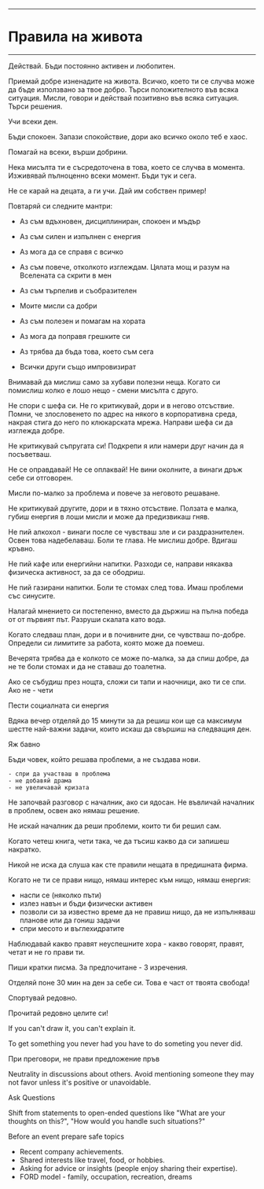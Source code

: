 ----------------------------------------------------- 

# Правила на живота 

-----------------------------------------------------


Действай. Бъди постоянно активен и любопитен. 

Приемай добре изненадите на живота. Всичко, което ти се случва може да бъде използвано за твое добро. Търси положителното във всяка ситуация. Мисли, говори и действай позитивно във всяка ситуация. Търси решения.

Учи всеки ден.

Бъди спокоен. Запази спокойствие, дори ако всичко около теб е хаос. 

Помагай на всеки, върши добрини. 

Нека мисълта ти е съсредоточена в това, което се случва в момента. Изживявай пълноценно всеки момент. Бъди тук и сега.

Не се карай на децата, а ги учи. Дай им собствен пример!

Повтаряй си следните мантри: 

* Аз съм вдъхновен, дисциплиниран, спокоен и мъдър 

* Аз съм силен и изпълнен с енергия 

* Аз мога да се справя с всичко 

* Аз съм повече, отколкото изглеждам. Цялата мощ и разум на Вселената са скрити в мен 

* Аз съм търпелив и съобразителен  

* Моите мисли са добри 

* Аз съм полезен и помагам на хората 

* Аз мога да поправя грешките си 

* Аз трябва да бъда това, което съм сега 

* Всички други също импровизират


Внимавай да мислиш само за хубави полезни неща. Когато си помислиш колко е лошо нещо - смени мисълта с друго.

Не спори с шефа си. Не го критикувай, дори и в негово отсъствие. Помни, че злословенето по адрес на някого в корпоративна среда, накрая стига до него по клюкарската мрежа. Направи шефа си да изглежда добре.

Не критикувай съпругата си! Подкрепи я или намери друг начин да я посъветваш.

Не се оправдавай! Не се оплаквай! Не вини околните, а винаги дръж себе си отговорен. 

Мисли по-малко за проблема и повече за неговото решаване.

Не критикувай другите, дори и в тяхно отсъствие. Ползата е малка, губиш енергия в лоши мисли и може да предизвикаш гняв.

Не пий алкохол - винаги после се чувстваш зле и си раздразнителен. Освен това надебелаваш. Боли те глава. Не мислиш добре. Вдигаш кръвно.

Не пий кафе или енергийни напитки. Разходи се, направи някаква физическа активност, за да се ободриш.

Не пий газирани напитки. Боли те стомах след това. Имаш проблеми със синусите.

Налагай мнението си постепенно, вместо да държиш на пълна победа от от първият път. Разруши скалата като вода.

Когато следваш план, дори и в почивните дни, се чувстваш по-добре. Определи си лимитите за работа, която може да поемеш.

Вечерята трябва да е колкото се може по-малка, за да спиш добре, да не те боли стомах и да не ставаш до тоалетна.

Ако се събудиш през нощта, сложи си тапи и наочници, ако ти се спи. Ако не - чети

Пести социалната си енергия

Вдяка вечер отделяй до 15 минути за да решиш кои ще са максимум шестте най-важни задачи, които искаш да свършиш на следващия ден.

Яж бавно


Бъди човек, който решава проблеми, а не създава нови. 

    - спри да участваш в проблема 
    - не добавяй драма 
    - не увеличавай кризата

Не започвай разговор с началник, ако си ядосан. Не въвличай началник в проблем, освен ако нямаш решение. 

Не искай началник да реши проблеми, които ти би решил сам.

Когато четеш книга, чети така, че да тъсиш какво да си запишеш накратко.

Никой не иска да слуша как сте правили нещата в предишната фирма.

Когато не ти се прави нищо, нямаш интерес към нищо, нямаш енергия: 

- наспи се (няколко пъти) 
- излез навън и бъди физически активен 
- позволи си за известно време да не правиш нищо, да не изпълняваш планове или да гониш задачи 
- спри месото и въглехидратите

Наблюдавай какво правят неуспешните хора - какво говорят, правят, четат и не го прави ти.

Пиши кратки писма. За предпочитане - 3 изречения.

Отделяй поне 30 мин на ден за себе си. Това е част от твоята свобода!

Спортувай редовно.

Прочитай редовно целите си!

If you can't draw it, you can't explain it.

To get something you never had you have to do someting you never did.

При преговори, не прави пpедложение пръв

Neutrality in discussions about others. Avoid mentioning someone they may not favor unless it's positive or unavoidable. 

Ask Questions 

Shift from statements to open-ended questions like "What are your thoughts on this?", "How would you handle such situations?" 

Before an event prepare safe topics 

- Recent company achievements.
- Shared interests like travel, food, or hobbies.
- Asking for advice or insights (people enjoy sharing their expertise).
- FORD model - family, occupation, recreation, dreams